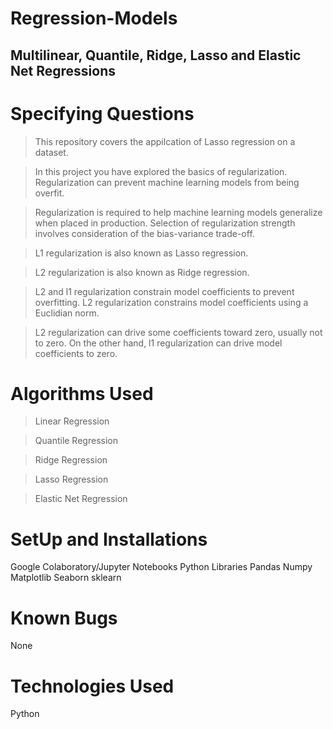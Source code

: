 # Regression-Models

## **Multilinear, Quantile, Ridge, Lasso and Elastic Net Regressions**

# Specifying Questions
> This repository covers the appilcation of Lasso regression on a dataset.

> In this project you have explored the basics of regularization. Regularization can prevent machine learning models from being overfit.

> Regularization is required to help machine learning models generalize when placed in production. Selection of regularization strength involves consideration of the bias-variance trade-off.

> L1 regularization is also known as Lasso regression.

> L2 regularization is also known as Ridge regression.

> L2 and l1 regularization constrain model coefficients to prevent overfitting. L2 regularization constrains model coefficients using a Euclidian norm.

> L2 regularization can drive some coefficients toward zero, usually not to zero. On the other hand, l1 regularization can drive model coefficients to zero.

# Algorithms Used
> Linear Regression

> Quantile Regression

> Ridge Regression

> Lasso Regression

> Elastic Net Regression

# SetUp and Installations
Google Colaboratory/Jupyter Notebooks Python Libraries Pandas Numpy Matplotlib Seaborn sklearn

# Known Bugs
None

# Technologies Used
Python
